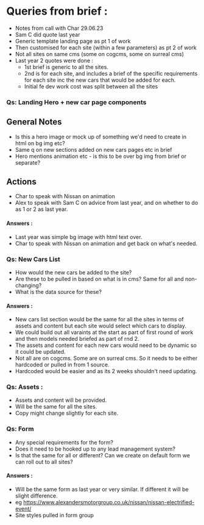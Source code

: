 # Queries from brief :

- Notes from call with Char 29.06.23
- Sam C did quote last year
- Generic template landing page as pt 1 of work
- Then customised for each site (within a few parameters) as pt 2 of work
- Not all sites on same cms (some on cogcms, some on surreal cms)
- Last year 2 quotes were done :
  - 1st brief is generic to all the sites.
  - 2nd is for each site, and includes a brief of the specific requirements for each site inc the new cars that would be added for each.
  - Initial fe dev work cost was split between all the sites


### Qs: Landing Hero + new car page components

## General Notes

- Is this a hero image or mock up of something we'd need to create in html on bg img etc?
- Same q on new sections added on new cars pages etc in brief
- Hero mentions animation etc - is this to be over bg img from brief or separate?

## Actions
- Char to speak with Nissan on animation
- Alex to speak with Sam C on advice from last year, and on whether to do as 1 or 2 as last year.

#### Answers :

- Last year was simple bg image with html text over.
- Char to speak with Nissan on animation and get back on what's needed.

### Qs: New Cars List

- How would the new cars be added to the site?
- Are these to be pulled in based on what is in cms? Same for all and non-changing?
- What is the data source for these?

#### Answers :

- New cars list section would be the same for all the sites in terms of assets and content but each site would select which cars to display.
- We could build out all varaints at the start as part of first round of work and then models needed briefed as part of rnd 2.
- The assets and content for each new cars would need to be dynamic so it could be updated.
- Not all are on cogcms. Some are on surreal cms. So it needs to be either hardcoded or pulled in from 1 source.
- Hardcoded would be easier and as its 2 weeks shouldn't need updating.

### Qs: Assets :
- Assets and content will be provided.
- Will be the same for all the sites.
- Copy might change slightly for each site.

### Qs: Form

- Any special requirements for the form?
- Does it need to be hooked up to any lead management system?
- Is that the same for all or different? Can we create on default form we can roll out to all sites?

#### Answers :

- Will be the same form as last year or very similar. If different it will be slight difference.
- eg https://www.alexandersmotorgroup.co.uk/nissan/nissan-electrified-event/
- Site styles pulled in form group



